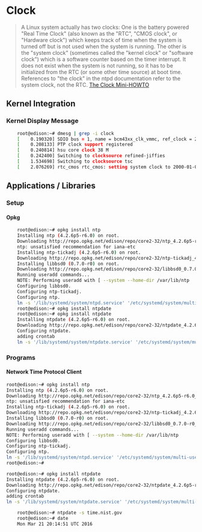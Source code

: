 # Clock

> A Linux system actually has two clocks: One is the battery powered "Real Time Clock" (also known as the "RTC", "CMOS clock", or "Hardware clock") which keeps track of time when the system is turned off but is not used when the system is running. The other is the "system clock" (sometimes called the "kernel clock" or "software clock") which is a software counter based on the timer interrupt. It does not exist when the system is not running, so it has to be initialized from the RTC (or some other time source) at boot time. References to "the clock" in the ntpd documentation refer to the system clock, not the RTC. [The Clock Mini-HOWTO](http://tldp.org/HOWTO/Clock.html)

## Kernel Integration

### Kernel Display Message

```sh
    root@edison:~# dmesg | grep -i clock
    [    0.190320] SDIO bus = 1, name = bcm43xx_clk_vmmc, ref_clock = 26000000, addr =0x401
    [    0.208133] PTP clock support registered
    [    0.240814] hsu core clock 38 M
    [    0.242400] Switching to clocksource refined-jiffies
    [    1.534698] Switching to clocksource tsc
    [    2.076269] rtc_cmos rtc_cmos: setting system clock to 2000-01-01 00:00:09 UTC (946684809)
```

## Applications / Libraries

### Setup

#### Opkg

```sh
    root@edison:~# opkg install ntp
    Installing ntp (4.2.6p5-r6.0) on root.
    Downloading http://repo.opkg.net/edison/repo/core2-32/ntp_4.2.6p5-r6.0_core2-32.ipk.
    ntp: unsatisfied recommendation for iana-etc
    Installing ntp-tickadj (4.2.6p5-r6.0) on root.
    Downloading http://repo.opkg.net/edison/repo/core2-32/ntp-tickadj_4.2.6p5-r6.0_core2-32.ipk.
    Installing libbsd0 (0.7.0-r0) on root.
    Downloading http://repo.opkg.net/edison/repo/core2-32/libbsd0_0.7.0-r0_core2-32.ipk.
    Running useradd commands...
    NOTE: Performing useradd with [ --system --home-dir /var/lib/ntp                        --no-create-home                 y
    Configuring libbsd0.
    Configuring ntp-tickadj.
    Configuring ntp.
    ln -s '/lib/systemd/system/ntpd.service' '/etc/systemd/system/multi-user.target.wants/ntpd.service'
    root@edison:~# opkg install ntpdate
    root@edison:~# opkg install ntpdate
    Installing ntpdate (4.2.6p5-r6.0) on root.
    Downloading http://repo.opkg.net/edison/repo/core2-32/ntpdate_4.2.6p5-r6.0_core2-32.ipk.
    Configuring ntpdate.
    adding crontab
    ln -s '/lib/systemd/system/ntpdate.service' '/etc/systemd/system/multi-user.target.wants/ntpdate.service'
```

### Programs

#### Network Time Protocol Client

```sh
root@edison:~# opkg install ntp
Installing ntp (4.2.6p5-r6.0) on root.
Downloading http://repo.opkg.net/edison/repo/core2-32/ntp_4.2.6p5-r6.0_core2-32.ipk.
ntp: unsatisfied recommendation for iana-etc
Installing ntp-tickadj (4.2.6p5-r6.0) on root.
Downloading http://repo.opkg.net/edison/repo/core2-32/ntp-tickadj_4.2.6p5-r6.0_core2-32.ipk.
Installing libbsd0 (0.7.0-r0) on root.
Downloading http://repo.opkg.net/edison/repo/core2-32/libbsd0_0.7.0-r0_core2-32.ipk.
Running useradd commands...
NOTE: Performing useradd with [ --system --home-dir /var/lib/ntp                        --no-create-hoy
Configuring libbsd0.
Configuring ntp-tickadj.
Configuring ntp.
ln -s '/lib/systemd/system/ntpd.service' '/etc/systemd/system/multi-user.target.wants/ntpd.service'
root@edison:~# 
```

```sh
root@edison:~# opkg install ntpdate
Installing ntpdate (4.2.6p5-r6.0) on root.
Downloading http://repo.opkg.net/edison/repo/core2-32/ntpdate_4.2.6p5-r6.0_core2-32.ipk.
Configuring ntpdate.
adding crontab
ln -s '/lib/systemd/system/ntpdate.service' '/etc/systemd/system/multi-user.target.wants/ntpdate.servi'
```

```sh
    root@edison:~# ntpdate -s time.nist.gov
    root@edison:~# date
    Mon Mar 21 20:14:51 UTC 2016
```

